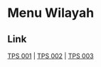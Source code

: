 # Menu Wilayah

## Link

[TPS 001](https://github.com/gigit-pemilu/pemilu-2024-74-sulawesi-tenggara/tree/main/pilpres/hitung-suara/sub/74-sulawesi-tenggara/sub/14-buton-tengah/sub/03-mawasangka-tengah/sub/2007-watorumbe/sub/001-tps)
 | 
[TPS 002](https://github.com/gigit-pemilu/pemilu-2024-74-sulawesi-tenggara/tree/main/pilpres/hitung-suara/sub/74-sulawesi-tenggara/sub/14-buton-tengah/sub/03-mawasangka-tengah/sub/2007-watorumbe/sub/002-tps)
 | 
[TPS 003](https://github.com/gigit-pemilu/pemilu-2024-74-sulawesi-tenggara/tree/main/pilpres/hitung-suara/sub/74-sulawesi-tenggara/sub/14-buton-tengah/sub/03-mawasangka-tengah/sub/2007-watorumbe/sub/003-tps)

